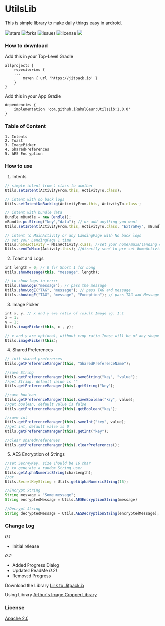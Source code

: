 # UtilsLib
This is simple library to make daily things easy in android.

![stars](https://img.shields.io/github/stars/iRahulGaur/UtilsLib?style=flat-square) ![forks](https://img.shields.io/github/forks/iRahulGaur/UtilsLib?style=flat-square) ![issues](https://img.shields.io/github/issues/iRahulGaur/UtilsLib?style=flat-square) ![license](https://img.shields.io/github/license/iRahulGaur/UtilsLib?style=flat-square) [![](https://jitpack.io/v/iRahulGaur/UtilsLib.svg)](https://jitpack.io/#iRahulGaur/UtilsLib)


### How to download 

Add this in your Top-Level Gradle
```
allprojects {
    repositories {
    ...
        maven { url 'https://jitpack.io' }
	}
}
```

Add this in your App Gradle
```
dependencies {
    implementation 'com.github.iRahulGaur:UtilsLib:1.0.0'
}
```

### Table of Content
    1. Intents
    2. Toast
    3. ImagePicker
    4. SharedPreferences
    5. AES Encryption

### How to use

1. Intents
```javascript
// simple intent from 1 class to another
Utils.setIntent(ActivityFrom.this, ActivityTo.class);

// intent with no back logs
Utils.setIntentNoBackLog(ActivityFrom.this, ActivityTo.class);

// intent with bundle data
Bundle mBundle = new Bundle();
mBundle.putString("key","data"); // or add anything you want
Utils.setIntent(ActivityFrom.this, ActivityTo.class, "ExtraKey", mBundle);

// intent to MainActivity or any LandingPage with No back logs
// set your LandingPage 1 time
Utils.homeActivity = MainActivity.class; //set your home/main/landing class here
Utils.sendToMain(Activity.this); //directly send to pre-set HomeActivity or
```

2. Toast and Logs
```javascript
int length = 0; // 0 for Short 1 for Long
Utils.showMessage(this, "message", length);

// to show logs in error
Utils.showLogE("message"); // pass the message
Utils.showLogE("TAG", "message"); // pass TAG and message
Utils.showLogE("TAG", "message", "Exception"); // pass TAG and Message and Exception
```

3. Image Picker
```javascript
int x, y; // x and y are ratio of result Image eg: 1:1
x = 1;
y = 1;
Utils.imagePicker(this, x , y);

// x and y are optional, without crop ratio Image will be of any shape
Utils.imagePicker(this); 
```

4. Shared Preferences
```javascript
// init shared preferences
Utils.getPreferenceManager(this, "SharedPreferenceName");

//save String
Utils.getPreferenceManager(this).saveString("key", "value");
//get String, default value is ""
Utils.getPreferenceManager(this).getString("key");

//save boolean
Utils.getPreferenceManager(this).saveBoolean("key", value);
//get boolean, default value is false
Utils.getPreferenceManager(this).getBoolean("key");

//save int
Utils.getPreferenceManager(this).saveInt("key", value);
//get int, default value is 0
Utils.getPreferenceManager(this).getInt("key");

//clear sharedPreferences
Utils.getPreferenceManager(this).clearPreferences();
```
5. AES Encryption of Strings
```javascript
//set SecreyKey, size should be 16 char
// to generate a random String user
Utils.getAlphaNumericString(charLength);
//or
Utils.SecretKeyString = Utils.getAlphaNumericString(16);

//Encrypt String
String message = "Some message";
String encryptedMessage = Utils.AESEncryptionString(message);

//Decrypt String
String decryptedMessage = Utils.AESDecryptionString(encryptedMessage);
```

### Change Log
*0.1*
  * Initial release
  
*0.2*
  * Added Progress Dialog
  * Updated ReadMe
*0.21*
  * Removed Progress

Download the Library [Link to Jitpack.io](https://jitpack.io/#iRahulGaur/UtilsLib/0.1 "Utils Library - Jitpack")

Using Library [Arthur's Image Cropper Library](https://github.com/ArthurHub/Android-Image-Cropper )

### License
[Apache 2.0](LICENSE)
